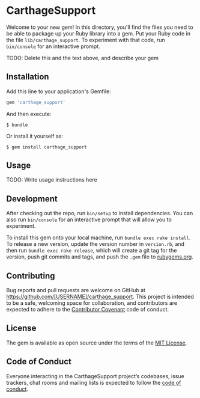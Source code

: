 # CarthageSupport

Welcome to your new gem! In this directory, you'll find the files you need to be able to package up your Ruby library into a gem. Put your Ruby code in the file `lib/carthage_support`. To experiment with that code, run `bin/console` for an interactive prompt.

TODO: Delete this and the text above, and describe your gem

## Installation

Add this line to your application's Gemfile:

```ruby
gem 'carthage_support'
```

And then execute:

    $ bundle

Or install it yourself as:

    $ gem install carthage_support

## Usage

TODO: Write usage instructions here

## Development

After checking out the repo, run `bin/setup` to install dependencies. You can also run `bin/console` for an interactive prompt that will allow you to experiment.

To install this gem onto your local machine, run `bundle exec rake install`. To release a new version, update the version number in `version.rb`, and then run `bundle exec rake release`, which will create a git tag for the version, push git commits and tags, and push the `.gem` file to [rubygems.org](https://rubygems.org).

## Contributing

Bug reports and pull requests are welcome on GitHub at https://github.com/[USERNAME]/carthage_support. This project is intended to be a safe, welcoming space for collaboration, and contributors are expected to adhere to the [Contributor Covenant](http://contributor-covenant.org) code of conduct.

## License

The gem is available as open source under the terms of the [MIT License](https://opensource.org/licenses/MIT).

## Code of Conduct

Everyone interacting in the CarthageSupport project’s codebases, issue trackers, chat rooms and mailing lists is expected to follow the [code of conduct](https://github.com/[USERNAME]/carthage_support/blob/master/CODE_OF_CONDUCT.md).

